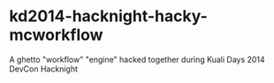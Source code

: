kd2014-hacknight-hacky-mcworkflow
=================================

A ghetto "workflow" "engine" hacked together during Kuali Days 2014 DevCon Hacknight
